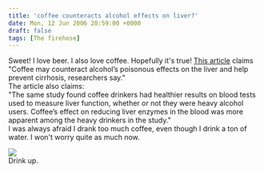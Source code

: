```yaml
---
title: 'coffee counteracts alcohol effects on liver?'
date: Mon, 12 Jun 2006 20:59:00 +0000
draft: false
tags: [The firehose]
---
```


Sweet! I love beer. I also love coffee. Hopefully it's true! [This article](http://msnbc.msn.com/id/13281392/) claims  
"Coffee may counteract alcohol’s poisonous effects on the liver and help prevent cirrhosis, researchers say."  
The article also claims:  
"The same study found coffee drinkers had healthier results on blood tests used to measure liver function, whether or not they were heavy alcohol users. Coffee’s effect on reducing liver enzymes in the blood was more apparent among the heavy drinkers in the study."  
I was always afraid I drank too much coffee, even though I drink a ton of water. I won't worry quite as much now.  
  
![](http://msnbcmedia.msn.com/i/msnbc/Components/Art/HEALTH/060612/AP_CoffeeBenefits.gif)  
Drink up.